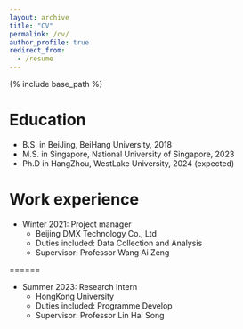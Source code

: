 ```yaml
---
layout: archive
title: "CV"
permalink: /cv/
author_profile: true
redirect_from:
  - /resume
---
```


{% include base_path %}

Education
======
* B.S. in BeiJing, BeiHang University, 2018
* M.S. in Singapore, National University of Singapore, 2023
* Ph.D in HangZhou, WestLake University, 2024 (expected)

Work experience
======
* Winter 2021: Project manager
  * Beijing DMX Technology Co., Ltd
  * Duties included: Data Collection and Analysis
  * Supervisor: Professor Wang Ai Zeng

======
* Summer 2023: Research Intern
  * HongKong University
  * Duties included: Programme Develop
  * Supervisor: Professor Lin Hai Song
